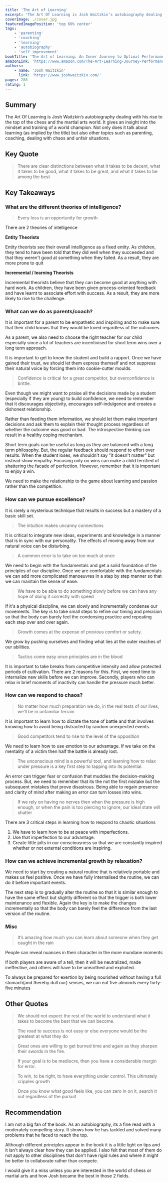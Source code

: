 ```yaml
---
title: 'The Art of Learning'
excerpt: 'The Art Of Learning is Josh Waitzkin’s autobiography dealing with his rise to the top of the chess and martial arts world. It gives an insight into the mindset and training of a world champion.'
coverImage: ./cover.jpg
featuredImagePosition: 'top 60% center'
tags:
    - 'parenting'
    - 'coaching'
    - 'learning'
    - 'autobiography'
    - 'self improvement'
bookTitle: 'The Art of Learning: An Inner Journey to Optimal Performance'
amazonLink: 'https://www.amazon.com/The-Art-Learning-Journey-Performance/dp/0743277465/'
authors:
    - name: 'Josh Waitzkin'
      link: 'https://www.joshwaitzkin.com/'
pages: 288
rating: 1
---
```


## Summary

The Art Of Learning is Josh Waitzkin’s autobiography dealing with his rise to the top of the chess and the martial arts world. It gives an insight into the mindset and training of a world champion. Not only does it talk about learning (as implied by the title) but also other topics such as parenting, coaching, dealing with chaos and unfair situations.

## Key Quote

> There are clear distinctions between what it takes to be decent, what it takes to be good, what it takes to be great, and what it takes to be among the best

## Key Takeaways

### What are the different theories of intelligence?

> Every loss is an opportunity for growth

There are 2 theories of intelligence

**Entity Theorists**

Entity theorists see their overall intelligence as a fixed entity. As children, they tend to have been told that they did well when they succeeded and that they weren't good at something when they failed. As a result, they are more prone to quit

**Incremental / learning Theorists**

Incremental theorists believe that they can become good at anything with hard work. As children, they have been given process-oriented feedback and have learnt to associate effort with success. As a result, they are more likely to rise to the challenge.

### What can we do as parents/coach?

It is important for a parent to be empathetic and inspiring and to make sure that their child knows that they would be loved regardless of the outcomes.

As a parent, we also need to choose the right teacher for our child especially since a lot of teachers are incentivised for short term wins over a long term approach.

It is important to get to know the student and build a rapport. Once we have gained their trust, we should let them express themself and not suppress their natural voice by forcing them into cookie-cutter moulds.

> Confidence is critical for a great competitor, but overconfidence is brittle.

Even though we might want to praise all the decisions made by a student (especially if they are young) to build confidence, we need to remember that it discourages objectivity, encourages self-indulgence and creates a dishonest relationship.

Rather than feeding them information, we should let them make important decisions and ask them to explain their thought process regardless of whether the outcome was good or bad. The introspective thinking can result in a healthy coping mechanism.

Short term goals can be useful as long as they are balanced with a long term philosophy. But, the regular feedback should respond to effort over results. When the student loses, we shouldn't say "it doesn't matter" but instead show empathy. Focusing only on wins can make a child terrified of shattering the facade of perfection. However, remember that it is important to enjoy a win.

We need to make the relationship to the game about learning and passion rather than the competition.

### How can we pursue excellence?

It is rarely a mysterious technique that results in success but a mastery of a basic skill set.

> The intuition makes uncanny connections

It is critical to integrate new ideas, experiments and knowledge in a manner that is in sync with our personality. The effects of moving away from our natural voice can be disturbing.

> A common error is to take on too much at once

We need to begin with the fundamentals and get a solid foundation of the principles of our discipline. Once we are comfortable with the fundamentals we can add more complicated manoeuvres in a step by step manner so that we can maintain the sense of ease.

> We have to be able to do something slowly before we can have any hope of doing it correctly with speed

If it's a physical discipline, we can slowly and incrementally condense our movements. The key is to take small steps to refine our timing and precision so that the body can barely feel the condensing practice and repeating each step over and over again.

> Growth comes at the expense of previous comfort or safety.

We grow by pushing ourselves and finding what lies at the outer reaches of our abilities.

> Tactics come easy once principles are in the blood

It is important to take breaks from competitive intensity and allow protected periods of cultivation. There are 2 reasons for this. First, we need time to internalize new skills before we can improve. Secondly, players who can relax in brief moments of inactivity can handle the pressure much better.

### How can we respond to chaos?

> No matter how much preparation we do, in the real tests of our lives, we’ll be in unfamiliar terrain

It is important to learn how to dictate the tone of battle and that involves knowing how to avoid being distracted by random unexpected events.

> Good competitors tend to rise to the level of the opposition

We need to learn how to use emotion to our advantage. If we take on the mentality of a victim then half the battle is already lost.

> The unconscious mind is a powerful tool, and learning how to relax under pressure is a key first step to tapping into its potential.

An error can trigger fear or confusion that muddies the decision-making process. But, we need to remember that its the not the first mistake but the subsequent mistakes that prove disastrous. Being able to regain presence and clarity of mind after making an error can turn losses into wins.

> If we rely on having no nerves then when the pressure is high enough, or when the pain is too piercing to ignore, our ideal state will shatter

There are 3 critical steps in learning how to respond to chaotic situations

1. We have to learn how to be at peace with imperfections.
2. Use that imperfection to our advantage.
3. Create little jolts in our consciousness so that we are constantly inspired whether or not external conditions are inspiring.

### How can we achieve incremental growth by relaxation?

We need to start by creating a natural routine that is relatively portable and makes us feel positive. Once we have fully internalised the routine, we can do it before important events.

The next step is to gradually alter the routine so that it is similar enough to have the same effect but slightly different so that the trigger is both lower maintenance and flexible. Again the key is to make the changes incrementally so that the body can barely feel the difference from the last version of the routine.

### Misc

> It’s amazing how much you can learn about someone when they get caught in the rain

People can reveal nuances in their character in the more mundane moments

If both players are aware of a tell, then it will be neutralized, made ineffective, and others will have to be unearthed and exploited.

To always be prepared for exertion by being nourished without having a full stomach(and thereby dull our) senses, we can eat five almonds every forty-five minutes

## Other Quotes

> We should not expect the rest of the world to understand what it takes to become the best that we can become.

> The road to success is not easy or else everyone would be the greatest at what they do

> Great ones are willing to get burned time and again as they sharpen their swords in the fire.

> If your goal is to be mediocre, then you have a considerable margin for error.

> To win, to be right, to have everything under control. This ultimately cripples growth

> Once you know what good feels like, you can zero in on it, search it out regardless of the pursuit

## Recommendation

I am not a big fan of the book. As an autobiography, its a fine read with a moderately compelling story. It shows how he has tackled and solved many problems that he faced to reach the top.

Although different principles appear in the book it is a little light on tips and it isn't always clear how they can be applied. I also felt that most of them do not apply to other disciplines that don't have rigid rules and where it might be better to collaborate rather than compete.

I would give it a miss unless you are interested in the world of chess or martial arts and how Josh became the best in those 2 fields.

